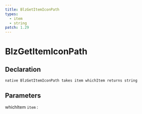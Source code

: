 ```yaml
---
title: BlzGetItemIconPath
types:
  - item
  - string
patch: 1.29
---
```


# BlzGetItemIconPath

## Declaration

```jass
native BlzGetItemIconPath takes item whichItem returns string
```

## Parameters
whichItem `item`
: 
